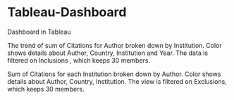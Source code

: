# Tableau-Dashboard
Dashboard in Tableau 

The trend of sum of Citations for Author broken down by Institution.  Color shows details about Author, Country, Institution and Year. The data is filtered on Inclusions , which keeps 30 members.

Sum of Citations for each Institution broken down by Author.  Color shows details about Author, Country, Institution. The view is filtered on Exclusions, which keeps 30 members.

